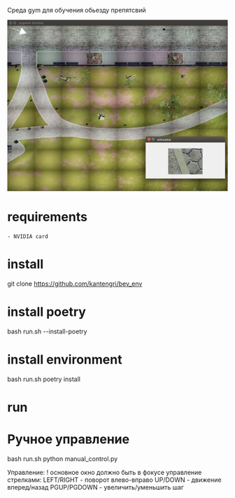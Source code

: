 Среда gym для обучения обьезду препятсвий

![static_snapshot](docs/bev_env.png)

# requirements
    - NVIDIA card

# install
git clone https://github.com/kantengri/bev_env
# install poetry
bash run.sh --install-poetry
# install environment
bash run.sh poetry install

# run
# Ручное управление
bash run.sh python manual_control.py

Управление:
! основное окно должно быть в фокусе
управление стрелками:
    LEFT/RIGHT - поворот влево-вправо
    UP/DOWN - движение вперед/назад
PGUP/PGDOWN - увеличить/уменьшить шаг

